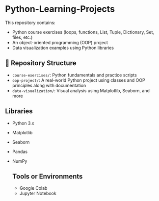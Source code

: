 # Python-Learning-Projects

This repository contains:
- Python course exercises (loops, functions, List, Tuple, Dictionary, Set, files, etc.)
- An object-oriented programming (OOP) project
- Data visualization examples using Python libraries

## 📁 Repository Structure

- `course-exercises/`: Python fundamentals and practice scripts
- `oop-project/`: A real-world Python project using classes and OOP principles along with documentation
- `data-visualization/`: Visual analysis using Matplotlib, Seaborn, and more

##  Libraries
- Python 3.x
- Matplotlib
- Seaborn
- Pandas
- NumPy

  ## Tools or Environments
  - Google Colab
  - Jupyter Notebook
